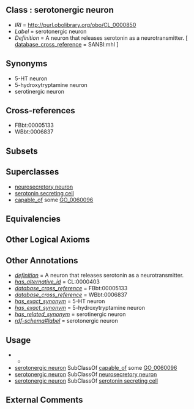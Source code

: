 
## Class : serotonergic neuron

 * *IRI* = http://purl.obolibrary.org/obo/CL_0000850
 * *Label* = serotonergic neuron
 * *Definition* = A neuron that releases serotonin as a neurotransmitter. [ [database_cross_reference](../../ef/oboInOwl#hasDbXref.md) = SANBI:mhl ]

## Synonyms

 * 5-HT neuron
 * 5-hydroxytryptamine neuron
 * serotinergic neuron

## Cross-references

 * FBbt:00005133
 * WBbt:0006837

## Subsets


## Superclasses

 * [neurosecretory neuron](../../CL/81/CL_0000381.md)
 * [serotonin secreting cell](../../CL/58/CL_0000458.md)
 * [capable_of](../../RO/15/RO_0002215.md) some [GO_0060096](../../GO/96/GO_0060096.md)

## Equivalencies


## Other Logical Axioms


## Other Annotations

 * *[definition](../../IAO/15/IAO_0000115.md)* = A neuron that releases serotonin as a neurotransmitter.
 * *[has_alternative_id](../../Id/oboInOwl#hasAlternativeId.md)* = CL:0000403
 * *[database_cross_reference](../../ef/oboInOwl#hasDbXref.md)* = FBbt:00005133
 * *[database_cross_reference](../../ef/oboInOwl#hasDbXref.md)* = WBbt:0006837
 * *[has_exact_synonym](../../ym/oboInOwl#hasExactSynonym.md)* = 5-HT neuron
 * *[has_exact_synonym](../../ym/oboInOwl#hasExactSynonym.md)* = 5-hydroxytryptamine neuron
 * *[has_related_synonym](../../ym/oboInOwl#hasRelatedSynonym.md)* = serotinergic neuron
 * *[rdf-schema#label](../../el/rdf-schema#label.md)* = serotonergic neuron

## Usage

 * -
 * [serotonergic neuron](../../CL/50/CL_0000850.md) SubClassOf [capable_of](../../RO/15/RO_0002215.md) some [GO_0060096](../../GO/96/GO_0060096.md)
 * [serotonergic neuron](../../CL/50/CL_0000850.md) SubClassOf [neurosecretory neuron](../../CL/81/CL_0000381.md)
 * [serotonergic neuron](../../CL/50/CL_0000850.md) SubClassOf [serotonin secreting cell](../../CL/58/CL_0000458.md)

## External Comments

